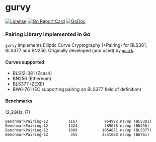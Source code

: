 # gurvy

[![License](https://img.shields.io/badge/license-Apache%202-blue)](LICENSE)  [![Go Report Card](https://goreportcard.com/badge/github.com/consensys/gurvy)](https://goreportcard.com/badge/github.com/consensys/gurvy) [![GoDoc](https://godoc.org/github.com/consensys/gurvy?status.svg)](https://godoc.org/github.com/consensys/gurvy)

### Pairing Library implemented in Go ###

`gurvy` implements Elliptic Curve Cryptography (+Pairing) for BLS381, BLS377 and BN256. Originally developed (and used) by [`gnark`](https://github.com/consensys/gnark).

#### Curves supported

* BLS12-381 (Zcash)
* BN256 (Ethereum)
* BLS377 (ZEXE)
* BW6-761 (EC supporting pairing on BLS377 field of definition)

#### Benchmarks

(2,2GHz, i7)

```
BenchmarkPairing-12         1167            954992 ns/op (BLS381)
BenchmarkPairing-12         1424            789678 ns/op (BN256)
BenchmarkPairing-12         1089           1054871 ns/op (BLS377)
BenchmarkPairing-12          355           3341688 ns/op (BW761)
```